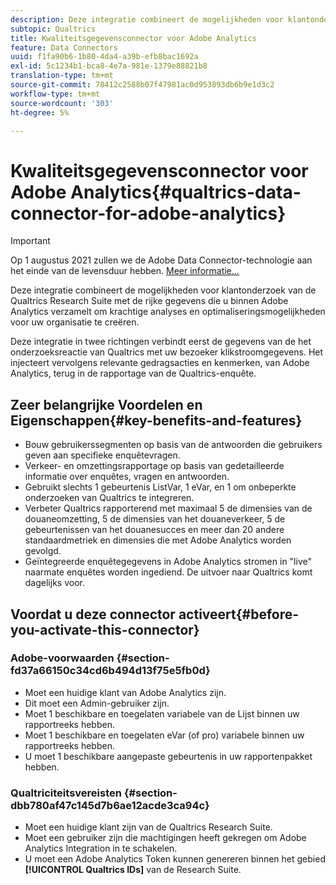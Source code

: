 ```yaml
---
description: Deze integratie combineert de mogelijkheden voor klantonderzoek van de Qualtrics Research Suite met de rijke gegevens die u binnen Adobe Analytics verzamelt om krachtige analyses en optimaliseringsmogelijkheden voor uw organisatie te creëren.
subtopic: Qualtrics
title: Kwaliteitsgegevensconnector voor Adobe Analytics
feature: Data Connectors
uuid: f1fa90b6-1b80-4da4-a39b-efb8bac1692a
exl-id: 5c1234b1-bca8-4e7a-981e-1379e88821b8
translation-type: tm+mt
source-git-commit: 78412c2588b07f47981ac0d953893db6b9e1d3c2
workflow-type: tm+mt
source-wordcount: '303'
ht-degree: 5%

---
```


# Kwaliteitsgegevensconnector voor Adobe Analytics{#qualtrics-data-connector-for-adobe-analytics}

>[!IMPORTANT]
>
>Op 1 augustus 2021 zullen we de Adobe Data Connector-technologie aan het einde van de levensduur hebben. [Meer informatie...](/help/import/data-connectors/data-connectors-eol.md)

Deze integratie combineert de mogelijkheden voor klantonderzoek van de Qualtrics Research Suite met de rijke gegevens die u binnen Adobe Analytics verzamelt om krachtige analyses en optimaliseringsmogelijkheden voor uw organisatie te creëren.

Deze integratie in twee richtingen verbindt eerst de gegevens van de het onderzoeksreactie van Qualtrics met uw bezoeker klikstroomgegevens. Het injecteert vervolgens relevante gedragsacties en kenmerken, van Adobe Analytics, terug in de rapportage van de Qualtrics-enquête.

## Zeer belangrijke Voordelen en Eigenschappen{#key-benefits-and-features}

* Bouw gebruikerssegmenten op basis van de antwoorden die gebruikers geven aan specifieke enquêtevragen.
* Verkeer- en omzettingsrapportage op basis van gedetailleerde informatie over enquêtes, vragen en antwoorden.
* Gebruikt slechts 1 gebeurtenis ListVar, 1 eVar, en 1 om onbeperkte onderzoeken van Qualtrics te integreren.
* Verbeter Qualtrics rapporterend met maximaal 5 de dimensies van de douaneomzetting, 5 de dimensies van het douaneverkeer, 5 de gebeurtenissen van het douanesucces en meer dan 20 andere standaardmetriek en dimensies die met Adobe Analytics worden gevolgd.
* Geïntegreerde enquêtegegevens in Adobe Analytics stromen in &quot;live&quot; naarmate enquêtes worden ingediend. De uitvoer naar Qualtrics komt dagelijks voor.

## Voordat u deze connector activeert{#before-you-activate-this-connector}

### Adobe-voorwaarden {#section-fd37a66150c34cd6b494d13f75e5fb0d}

* Moet een huidige klant van Adobe Analytics zijn.
* Dit moet een Admin-gebruiker zijn.
* Moet 1 beschikbare en toegelaten variabele van de Lijst binnen uw rapportreeks hebben.
* Moet 1 beschikbare en toegelaten eVar (of pro) variabele binnen uw rapportreeks hebben.
* U moet 1 beschikbare aangepaste gebeurtenis in uw rapportenpakket hebben.

### Qualtriciteitsvereisten {#section-dbb780af47c145d7b6ae12acde3ca94c}

* Moet een huidige klant zijn van de Qualtrics Research Suite.
* Moet een gebruiker zijn die machtigingen heeft gekregen om Adobe Analytics Integration in te schakelen.
* U moet een Adobe Analytics Token kunnen genereren binnen het gebied **[!UICONTROL Qualtrics IDs]** van de Research Suite.
